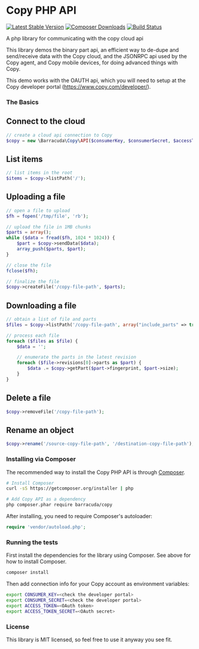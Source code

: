 Copy PHP API
==================

[![Latest Stable Version](https://poser.pugx.org/barracuda/copy/version.png)](https://packagist.org/packages/barracuda/copy) [![Composer Downloads](https://poser.pugx.org/barracuda/copy/d/total.png)](https://packagist.org/packages/barracuda/copy) [![Build Status](https://secure.travis-ci.org/copy-app/php-client-library.png?branch=master)](http://travis-ci.org/copy-app/php-client-library)

A php library for communicating with the copy cloud api

This library demos the binary part api, an efficient way to de-dupe and send/receive data with the Copy cloud, and the JSONRPC api used by the Copy agent, and Copy mobile devices, for doing advanced things with Copy.

This demo works with the OAUTH api, which you will need to setup at the Copy developer portal (https://www.copy.com/developer/).

### The Basics

## Connect to the cloud

```php
// create a cloud api connection to Copy
$copy = new \Barracuda\Copy\API($consumerKey, $consumerSecret, $accessToken, $tokenSecret);
```

## List items

```php
// list items in the root
$items = $copy->listPath('/');
```

## Uploading a file

```php
// open a file to upload
$fh = fopen('/tmp/file', 'rb');

// upload the file in 1MB chunks
$parts = array();
while ($data = fread($fh, 1024 * 1024)) {
    $part = $copy->sendData($data);
    array_push($parts, $part);
}

// close the file
fclose($fh);

// finalize the file
$copy->createFile('/copy-file-path', $parts);
```

## Downloading a file
```php
// obtain a list of file and parts
$files = $copy->listPath('/copy-file-path', array("include_parts" => true));

// process each file
foreach ($files as $file) {
	$data = '';

	// enumerate the parts in the latest revision
    foreach ($file->revisions[0]->parts as $part) {
        $data .= $copy->getPart($part->fingerprint, $part->size);
    }
}
```

## Delete a file
```php
$copy->removeFile('/copy-file-path');
```

## Rename an object
```php
$copy->rename('/source-copy-file-path', '/destination-copy-file-path');
```

### Installing via Composer

The recommended way to install the Copy PHP API is through [Composer](http://getcomposer.org).

```bash
# Install Composer
curl -sS https://getcomposer.org/installer | php

# Add Copy API as a dependency
php composer.phar require barracuda/copy
```

After installing, you need to require Composer's autoloader:

```php
require 'vendor/autoload.php';
```
### Running the tests

First install the dependencies for the library using Composer. See above for how to install Composer.

```bash
composer install
```

Then add connection info for your Copy account as environment variables:

```bash
export CONSUMER_KEY=<check the developer portal>
export CONSUMER_SECRET=<check the developer portal>
export ACCESS_TOKEN=<OAuth token>
export ACCESS_TOKEN_SECRET=<OAuth secret>
```

### License

This library is MIT licensed, so feel free to use it anyway you see fit.
